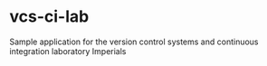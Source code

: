 # vcs-ci-lab
Sample application for the version control systems and continuous integration laboratory
Imperials
